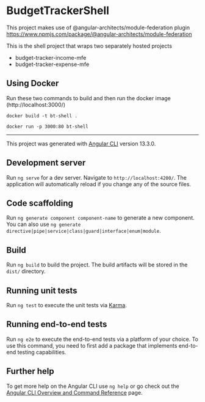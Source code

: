 # BudgetTrackerShell

This project makes use of @angular-architects/module-federation plugin
https://www.npmjs.com/package/@angular-architects/module-federation

This is the shell project that wraps two separately hosted projects
- budget-tracker-income-mfe
- budget-tracker-expense-mfe

## Using Docker
Run these two commands to build and then run the docker image (http://localhost:3000/)

```docker build -t bt-shell .```

```docker run -p 3000:80 bt-shell```

---

This project was generated with [Angular CLI](https://github.com/angular/angular-cli) version 13.3.0.

## Development server

Run `ng serve` for a dev server. Navigate to `http://localhost:4200/`. The application will automatically reload if you change any of the source files.

## Code scaffolding

Run `ng generate component component-name` to generate a new component. You can also use `ng generate directive|pipe|service|class|guard|interface|enum|module`.

## Build

Run `ng build` to build the project. The build artifacts will be stored in the `dist/` directory.

## Running unit tests

Run `ng test` to execute the unit tests via [Karma](https://karma-runner.github.io).

## Running end-to-end tests

Run `ng e2e` to execute the end-to-end tests via a platform of your choice. To use this command, you need to first add a package that implements end-to-end testing capabilities.

## Further help

To get more help on the Angular CLI use `ng help` or go check out the [Angular CLI Overview and Command Reference](https://angular.io/cli) page.
